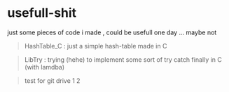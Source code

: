 # usefull-shit
just some pieces of code i made , could be usefull one day  ... maybe not

> HashTable_C : just a simple  hash-table made in C

> LibTry : trying (hehe) to implement some sort of try catch finally in C (with lamdba)

> test for git drive 1 2
